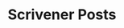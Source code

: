 ---
layout: post_list
title:  Scrivener Posts
permalink: /blog/scrivener
image: '/images/quill.jpg'
pagination: 
  enabled: true
  category: scrivener
  permalink: /:num/
  sort_field: 'date'
  sort_reverse: true
---